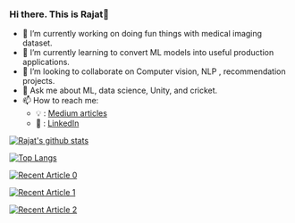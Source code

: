 ### Hi there. This is Rajat👋

- 🔭 I’m currently working on doing fun things with medical imaging dataset.
- 🌱 I’m currently learning to convert ML models into useful production applications.
- 👯 I’m looking to collaborate on Computer vision, NLP , recommendation projects.
- 💬 Ask me about ML, data science, Unity, and cricket.
- 📫 How to reach me:
  - 💡 : [Medium articles](https://rajatpaliwal02.medium.com/)
  - 🏢 : [LinkedIn](https://www.linkedin.com/in/rajat-paliwal-309239b1/)

[![Rajat's github stats](https://github-readme-stats.vercel.app/api?username=rajatpaliwal&count_private=true&show_icons=true&theme=radical&hide_rank=false)](https://github.com/anuraghazra/github-readme-stats)

[![Top Langs](https://github-readme-stats.vercel.app/api/top-langs/?username=rajatpaliwal)](https://github.com/anuraghazra/github-readme-stats)

<a target="_blank" href="https://github-readme-medium-recent-article.vercel.app/medium/@rajatpaliwal02/0"><img src="https://github-readme-medium-recent-article.vercel.app/medium/@rajatpaliwal02/0" alt="Recent Article 0">
  
<a target="_blank" href="https://github-readme-medium-recent-article.vercel.app/medium/@rajatpaliwal02/1"><img src="https://github-readme-medium-recent-article.vercel.app/medium/@rajatpaliwal02/1" alt="Recent Article 1">
  
<a target="_blank" href="https://github-readme-medium-recent-article.vercel.app/medium/@rajatpaliwal02/2"><img src="https://github-readme-medium-recent-article.vercel.app/medium/@rajatpaliwal02/2" alt="Recent Article 2">
